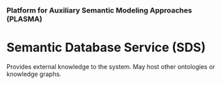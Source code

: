### Platform for Auxiliary Semantic Modeling Approaches (PLASMA)

# Semantic Database Service (SDS)

Provides external knowledge to the system. May host other ontologies or knowledge graphs.